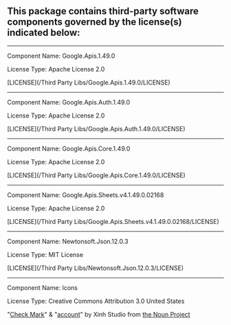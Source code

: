 This package contains third-party software components governed by the license(s) indicated below:
---------

---------
Component Name: Google.Apis.1.49.0

License Type: Apache License 2.0

[LICENSE](/Third Party Libs/Google.Apis.1.49.0/LICENSE)

---------
Component Name: Google.Apis.Auth.1.49.0

License Type: Apache License 2.0

[LICENSE](/Third Party Libs/Google.Apis.Auth.1.49.0/LICENSE)

---------
Component Name: Google.Apis.Core.1.49.0

License Type: Apache License 2.0

[LICENSE](/Third Party Libs/Google.Apis.Core.1.49.0/LICENSE)

---------
Component Name: Google.Apis.Sheets.v4.1.49.0.02168

License Type: Apache License 2.0

[LICENSE](/Third Party Libs/Google.Apis.Sheets.v4.1.49.0.02168/LICENSE)

---------
Component Name: Newtonsoft.Json.12.0.3

License Type: MIT License

[LICENSE](/Third Party Libs/Newtonsoft.Json.12.0.3/LICENSE)

---------
Component Name: Icons

License Type: Creative Commons Attribution 3.0 United States

"[Check Mark](https://thenounproject.com/term/check-mark/275163/)" & "[account](https://thenounproject.com/term/account/275166/)" 
by Xinh Studio from [the Noun Project](https://thenounproject.com/)


